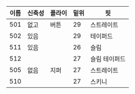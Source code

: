 | 이름 | 신축성 | 플라이 | 밑위 | 핏            |
| ---- | ------ | ------ | ---- | ------------- |
| 501  | 없고   | 버튼   | 29   | 스트레이트    |
| 502  | 있음   |        | 29   | 테이퍼드      |
| 511  | 있음   |        | 26   | 슬림          |
| 512  |        |        | 27   | 슬림 테이퍼드 |
| 505  | 없음   | 지퍼   | 27   | 스트레이트    |
| 510  |        |        | 27   | 스키니        |
